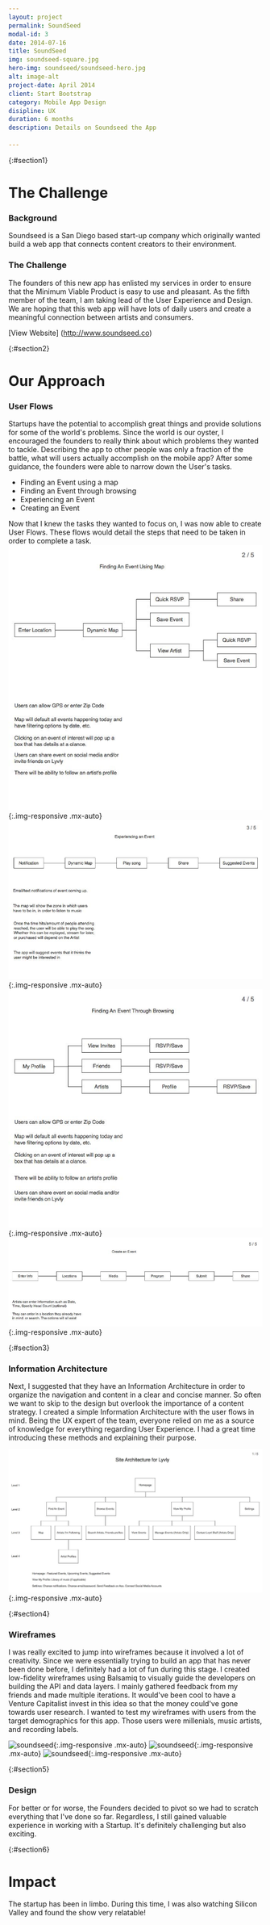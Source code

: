 ```yaml
---
layout: project
permalink: SoundSeed
modal-id: 3
date: 2014-07-16
title: SoundSeed
img: soundseed-square.jpg
hero-img: soundseed/soundseed-hero.jpg
alt: image-alt
project-date: April 2014
client: Start Bootstrap
category: Mobile App Design
disipline: UX
duration: 6 months
description: Details on Soundseed the App

---
```

{:#section1}
# The Challenge
### Background

Soundseed is a San Diego based start-up company which originally wanted build a web app that connects content creators to their environment.

### The Challenge

The founders of this new app has enlisted my services in order to ensure that the Minimum Viable Product is easy to use and pleasant. As the fifth member of the team, I am taking lead of the User Experience and Design. We are hoping that this web app will have lots of daily users and create a meaningful connection between artists and consumers.

[View Website] (http://www.soundseed.co)  

{:#section2}
# Our Approach
### User Flows
Startups have the potential to accomplish great things and provide solutions for some of the world's problems. Since the world is our oyster, I encouraged the founders to really think about which problems they wanted to tackle. Describing the app to other people was only a fraction of the battle, what will users actually accomplish on the mobile app? After some guidance, the founders were able to narrow down the User's tasks.

+ Finding an Event using a map
+ Finding an Event through browsing
+ Experiencing an Event
+ Creating an Event

Now that I knew the tasks they wanted to focus on, I was now able to create User Flows. These flows would detail the steps that need to be taken in order to complete a task.
![soundseed](../img/portfolio/soundseed/flow1.jpg "user flow"){:.img-responsive .mx-auto}
![soundseed](../img/portfolio/soundseed/flow2.jpg "user flow"){:.img-responsive .mx-auto}
![soundseed](../img/portfolio/soundseed/flow3.jpg "user flow"){:.img-responsive .mx-auto}
![soundseed](../img/portfolio/soundseed/flow4.jpg "user flow"){:.img-responsive .mx-auto}

{:#section3}
### Information Architecture

Next, I suggested that they have an Information Architecture in order to organize the navigation and content in a clear and concise manner. So often we want to skip to the design but overlook the importance of a content strategy. I created a simple Information Architecture with the user flows in mind. Being the UX expert of the team, everyone relied on me as a source of knowledge for everything regarding User Experience. I had a great time introducing these methods and explaining their purpose.

![soundseed](../img/portfolio/soundseed/ia.jpg "info arch"){:.img-responsive .mx-auto}


{:#section4}
### Wireframes

I was really excited to jump into wireframes because it involved a lot of creativity. Since we were essentially trying to build an app that has never been done before, I definitely had a lot of fun during this stage. I created low-fidelity wireframes using Balsamiq to visually guide the developers on building the API and data layers. I mainly gathered feedback from my friends and made multiple iterations. It would've been cool to have a Venture Capitalist invest in this idea so that the money could've gone towards user research. I wanted to test my wireframes with users from the target demographics for this app. Those users were millenials, music artists, and recording labels.

![soundseed](../img/portfolio/soundseed/balsamiq-1.jpg "wireframe"){:.img-responsive .mx-auto}
![soundseed](../img/portfolio/soundseed/balsamiq-2.jpg "wireframe"){:.img-responsive .mx-auto}
![soundseed](../img/portfolio/soundseed/balsamiq-3.jpg "wireframe"){:.img-responsive .mx-auto}


{:#section5}
### Design
For better or for worse, the Founders decided to pivot so we had to scratch everything that I've done so far. Regardless, I still gained valuable experience in working with a Startup. It's definitely challenging but also exciting.


{:#section6}

# Impact
The startup has been in limbo. During this time, I was also watching Silicon Valley and found the show very relatable!
